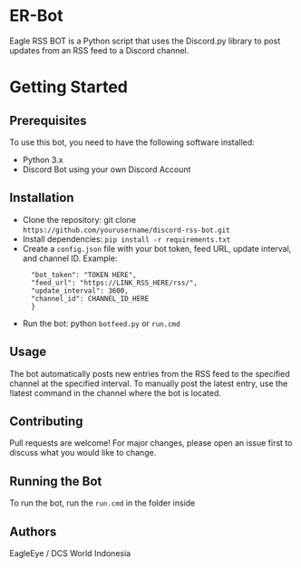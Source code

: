 # ER-Bot
Eagle RSS BOT is a Python script that uses the Discord.py library to post updates from an RSS feed to a Discord channel.

# Getting Started
## Prerequisites
To use this bot, you need to have the following software installed:

* Python 3.x
* Discord Bot using your own Discord Account


## Installation
* Clone the repository: git clone `https://github.com/yourusername/discord-rss-bot.git`
* Install dependencies: `pip install -r requirements.txt`
* Create a `config.json` file with your bot token, feed URL, update interval, and channel ID. Example:
  ```{
    "bot_token": "TOKEN HERE",
    "feed_url": "https://LINK_RSS_HERE/rss/",
    "update_interval": 3600,
    "channel_id": CHANNEL_ID_HERE
    }
    ```
* Run the bot: python `botfeed.py` or `run.cmd`

## Usage
The bot automatically posts new entries from the RSS feed to the specified channel at the specified interval. To manually post the latest entry, use the !latest command in the channel where the bot is located.

## Contributing
Pull requests are welcome! For major changes, please open an issue first to discuss what you would like to change.

## Running the Bot
To run the bot, run the `run.cmd` in the folder inside


## Authors
EagleEye / DCS World Indonesia
